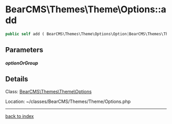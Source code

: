 # BearCMS\Themes\Theme\Options::add

```php
public self add ( BearCMS\Themes\Theme\Options\Option|BearCMS\Themes\Theme\Options\Group $optionOrGroup )
```

## Parameters

##### optionOrGroup

## Details

Class: [BearCMS\Themes\Theme\Options](bearcms.themes.theme.options.class.md)

Location: ~/classes/BearCMS/Themes/Theme/Options.php

---

[back to index](index.md)

